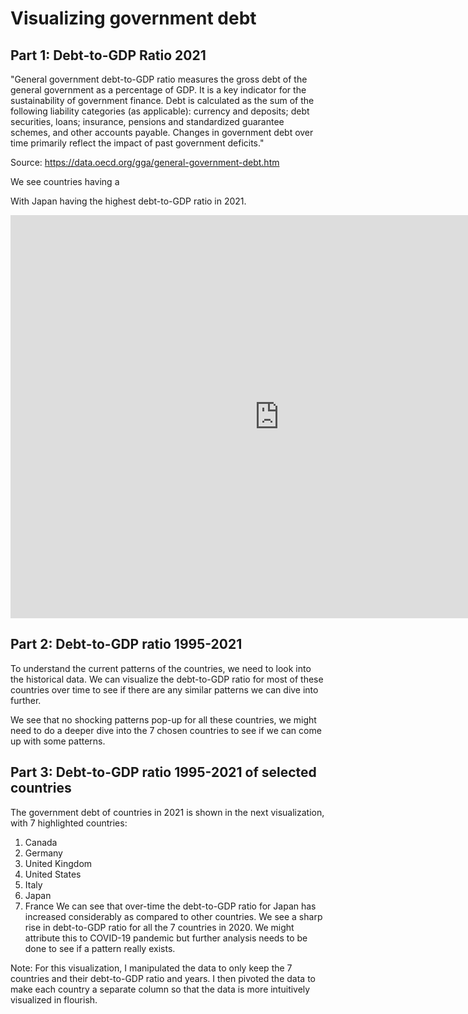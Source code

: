# Visualizing government debt

## Part 1: Debt-to-GDP Ratio 2021

"General government debt-to-GDP ratio measures the gross debt of the general government as a percentage of GDP. It is a key indicator for the sustainability of government finance. Debt is calculated as the sum of the following liability categories (as applicable): currency and deposits; debt securities, loans; insurance, pensions and standardized guarantee schemes, and other accounts payable. Changes in government debt over time primarily reflect the impact of past government deficits."

Source: https://data.oecd.org/gga/general-government-debt.htm

We see countries having a 

With Japan having the highest debt-to-GDP ratio in 2021. 

<iframe src="https://data.oecd.org/chart/7bip" width="860" height="645" style="border: 0" mozallowfullscreen="true" webkitallowfullscreen="true" allowfullscreen="true"><a href="https://data.oecd.org/chart/7bip" target="_blank">OECD Chart: General government debt, Total, % of GDP, Annual, 2021</a></iframe>

## Part 2: Debt-to-GDP ratio 1995-2021

To understand the current patterns of the countries, we need to look into the historical data. We can visualize the debt-to-GDP ratio for most of these countries over time to see if there are any similar patterns we can dive into further.  

<div class="flourish-embed flourish-chart" data-src="visualisation/14984189"><script src="https://public.flourish.studio/resources/embed.js"></script></div>

We see that no shocking patterns pop-up for all these countries, we might  need to do a deeper dive into the 7 chosen countries to see if we can come up with some patterns. 

## Part 3: Debt-to-GDP ratio 1995-2021 of selected countries
The government debt of countries in 2021 is shown in the next visualization, with 7 highlighted countries:
1. Canada
2. Germany
3. United Kingdom
4. United States
5. Italy
6. Japan
7. France
We can see that over-time the debt-to-GDP ratio for Japan has increased considerably as compared to other countries. We see a sharp rise in debt-to-GDP ratio for all the 7 countries in 2020. We might attribute this to COVID-19 pandemic but further analysis needs to be done to see if a pattern really exists. 

<div class="flourish-embed flourish-chart" data-src="visualisation/14983401"><script src="https://public.flourish.studio/resources/embed.js"></script></div>

Note: For this visualization, I manipulated the data to only keep the 7 countries and their debt-to-GDP ratio and years. I then pivoted the data to make each country a separate column so that the data is more intuitively visualized in flourish. 

